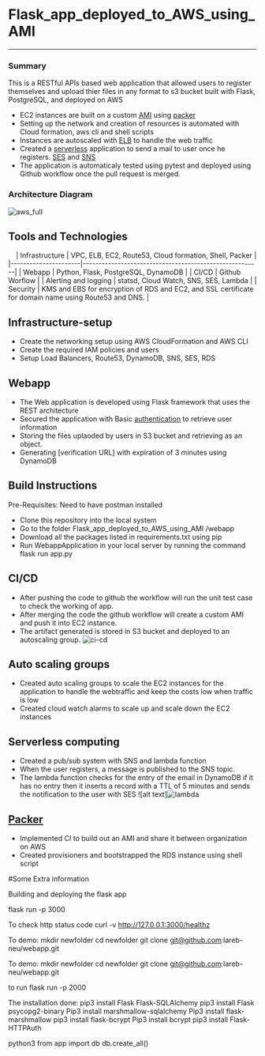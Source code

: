 # Flask_app_deployed_to_AWS_using_AMI


---------------------------------------------------------------

### Summary

This is a RESTful APIs based web application that allowed users to register themselves and upload thier files in any format to s3 bucket built with Flask, PostgreSQL, and deployed on AWS

-   EC2 instances are built on a custom
    [AMI](https://docs.aws.amazon.com/AWSEC2/latest/UserGuide/AMIs.html)
    using [packer](https://packer.io/)
-   Setting up the network and creation of resources is automated with
    Cloud formation, aws cli and shell scripts
-   Instances are autoscaled with
    [ELB](https://aws.amazon.com/elasticloadbalancing/) to handle the
    web traffic
-   Created a [serverless](https://aws.amazon.com/lambda/) application
    to send a mail to user once he registers.
    [SES](https://aws.amazon.com/ses/) and
    [SNS](https://aws.amazon.com/sns/)
-   The application is automaticaly tested using pytest and deployed using Github workflow once the pull request is merged.

### Architecture Diagram

 ![aws_full](https://user-images.githubusercontent.com/42703011/92800898-211c7580-f383-11ea-9b4e-76c171fca750.png)


Tools and Technologies
----------------------
                          
| Infrastructure       | VPC, ELB, EC2, Route53, Cloud formation, Shell, Packer |
|----------------------|--------------------------------------------------------|
| Webapp               | Python, Flask, PostgreSQL, DynamoDB                    |
| CI/CD                | Github Worflow                                         |
| Alerting and logging | statsd, Cloud Watch, SNS, SES, Lambda                  |
| Security             | KMS and EBS for encryption of RDS and  EC2, and SSL certificate for domain name using Route53 and DNS.   |
                      


Infrastructure-setup
--------------------

-   Create the networking setup using AWS CloudFormation and AWS CLI
-   Create the required IAM policies and users
-   Setup Load Balancers, Route53, DynamoDB, SNS, SES, RDS

Webapp
------

-   The Web application is developed using
    Flask framework that uses the REST architecture
-   Secured the application with Basic
    [authentication](https://developer.mozilla.org/en-US/docs/Web/HTTP/Authentication)
    to retrieve user information
-   Storing the files uplaoded by users in S3 bucket and retrieving as an object.
-   Generating [verification URL] with expiration of 3 minutes using DynamoDB


## Build Instructions
Pre-Requisites: Need to have postman installed
-  Clone this repository  into the local system 
-  Go to the folder Flask_app_deployed_to_AWS_using_AMI /webapp
-  Download all the packages listed in requirements.txt using pip
-  Run WebappApplication in your local server by running the command flask run app.py



CI/CD
-----

-   After pushing the code to github the workflow will run the unit test case to check the working of app.
-   After merging the code the github workflow will create a custom AMI and push it into EC2 instance.
-   The artifact generated is stored in S3 bucket and deployed to an
    autoscaling group. ![ci-cd](https://user-images.githubusercontent.com/42703011/92802596-a7858700-f384-11ea-89db-85f0f8de8bc7.png)


Auto scaling groups
-------------------

-   Created auto scaling groups to scale the EC2 instances for the application to handle
    the webtraffic and keep the costs low when traffic is low
-   Created cloud watch alarms to scale up and scale down the EC2 instances

Serverless computing
--------------------

-   Created a pub/sub system with SNS and lambda function
-   When the user registers, a message is published to
    the SNS topic.
-   The lambda function checks for the entry of the email in DynamoDB if
    it has no entry then it inserts a record with a TTL of 5 minutes
    and sends the notification to the user with SES ![alt
    text]![lambda](https://user-images.githubusercontent.com/42703011/92802718-c126ce80-f384-11ea-843f-a06d1267bdd9.png)


[Packer](https://packer.io/)
----------------------------

-   Implemented CI to build out an AMI and share it between organization
    on AWS
-   Created provisioners and bootstrapped the RDS instance using shell script 
    
    
#Some Extra information

Building and deploying the flask app

flask run -p 3000


To check http status code
curl -v http://127.0.0.1:3000/healthz


To demo: 
mkdir newfolder
cd newfolder
git clone git@github.com:lareb-neu/webapp.git


To demo: 
mkdir newfolder
cd newfolder
git clone git@github.com:lareb-neu/webapp.git

to run flask run -p 2000


The installation done:
pip3 install Flask Flask-SQLAlchemy
pip3 install Flask psycopg2-binary
Pip3 install marshmallow-sqlalchemy
Pip3 install flask-marshmallow
pip3 install flask-bcrypt
Pip3 install bcrypt
pip3 install Flask-HTTPAuth

python3
from app import db
 db.create_all()
